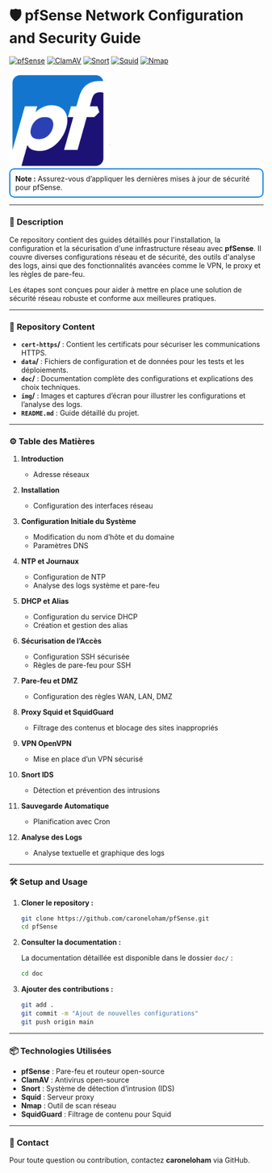 
# 🛡️ **pfSense Network Configuration and Security Guide**

[![pfSense](https://img.shields.io/badge/pfSense-003366?style=flat-square&logo=pfsense&logoColor=white)](https://www.pfsense.org/)
[![ClamAV](https://img.shields.io/badge/ClamAV-FF0000?style=flat-square&logo=clamav&logoColor=white)](https://www.clamav.net/)
[![Snort](https://img.shields.io/badge/Snort-FF69B4?style=flat-square&logo=snort&logoColor=white)](https://www.snort.org/)
[![Squid](https://img.shields.io/badge/Squid-004B87?style=flat-square&logo=squid&logoColor=white)](http://www.squid-cache.org/)
[![Nmap](https://img.shields.io/badge/Nmap-0078D7?style=flat-square&logo=nmap&logoColor=white)](https://nmap.org/)


<img src="img/logo.png" alt="Audit de Sécurité" width="200" />
<div style="border: 2px solid #0078D7; padding: 10px; border-radius: 10px;">
  <strong>Note :</strong> Assurez-vous d’appliquer les dernières mises à jour de sécurité pour pfSense.
</div>

---

### 📄 **Description**

Ce repository contient des guides détaillés pour l'installation, la configuration et la sécurisation d'une infrastructure réseau avec **pfSense**. Il couvre diverses configurations réseau et de sécurité, des outils d'analyse des logs, ainsi que des fonctionnalités avancées comme le VPN, le proxy et les règles de pare-feu.

Les étapes sont conçues pour aider à mettre en place une solution de sécurité réseau robuste et conforme aux meilleures pratiques.

---

### 📂 **Repository Content**

- **`cert-https`/** : Contient les certificats pour sécuriser les communications HTTPS.
- **`data`/** : Fichiers de configuration et de données pour les tests et les déploiements.
- **`doc`/** : Documentation complète des configurations et explications des choix techniques.
- **`img`/** : Images et captures d’écran pour illustrer les configurations et l’analyse des logs.
- **`README.md`** : Guide détaillé du projet.

---

### ⚙️ **Table des Matières**

1. **Introduction**
   - Adresse réseaux

2. **Installation**
   - Configuration des interfaces réseau

3. **Configuration Initiale du Système**
   - Modification du nom d’hôte et du domaine
   - Paramètres DNS

4. **NTP et Journaux**
   - Configuration de NTP
   - Analyse des logs système et pare-feu

5. **DHCP et Alias**
   - Configuration du service DHCP
   - Création et gestion des alias

6. **Sécurisation de l’Accès**
   - Configuration SSH sécurisée
   - Règles de pare-feu pour SSH

7. **Pare-feu et DMZ**
   - Configuration des règles WAN, LAN, DMZ

8. **Proxy Squid et SquidGuard**
   - Filtrage des contenus et blocage des sites inappropriés

9. **VPN OpenVPN**
   - Mise en place d’un VPN sécurisé

10. **Snort IDS**
    - Détection et prévention des intrusions

11. **Sauvegarde Automatique**
    - Planification avec Cron

12. **Analyse des Logs**
    - Analyse textuelle et graphique des logs

---

### 🛠️ **Setup and Usage**

1. **Cloner le repository :**

   ```bash
   git clone https://github.com/caroneloham/pfSense.git
   cd pfSense
   ```

2. **Consulter la documentation :**

   La documentation détaillée est disponible dans le dossier `doc/` :

   ```bash
   cd doc
   ```

3. **Ajouter des contributions :**

   ```bash
   git add .
   git commit -m "Ajout de nouvelles configurations"
   git push origin main
   ```

---

### 📦 **Technologies Utilisées**

- **pfSense** : Pare-feu et routeur open-source
- **ClamAV** : Antivirus open-source
- **Snort** : Système de détection d’intrusion (IDS)
- **Squid** : Serveur proxy
- **Nmap** : Outil de scan réseau
- **SquidGuard** : Filtrage de contenu pour Squid

---

### 📧 **Contact**

Pour toute question ou contribution, contactez **caroneloham** via GitHub.
